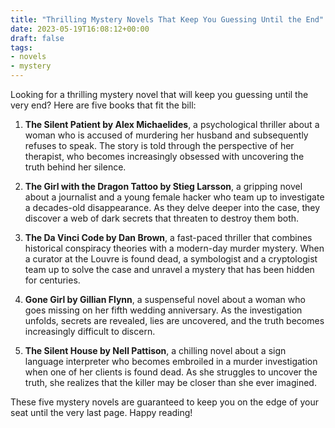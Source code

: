 ```yaml
---
title: "Thrilling Mystery Novels That Keep You Guessing Until the End"
date: 2023-05-19T16:08:12+00:00
draft: false
tags: 
- novels
- mystery
---
```


Looking for a thrilling mystery novel that will keep you guessing until the very end? Here are five books that fit the bill:

1. **The Silent Patient by Alex Michaelides**, a psychological thriller about a woman who is accused of murdering her husband and subsequently refuses to speak. The story is told through the perspective of her therapist, who becomes increasingly obsessed with uncovering the truth behind her silence.

2. **The Girl with the Dragon Tattoo by Stieg Larsson**, a gripping novel about a journalist and a young female hacker who team up to investigate a decades-old disappearance. As they delve deeper into the case, they discover a web of dark secrets that threaten to destroy them both.

3. **The Da Vinci Code by Dan Brown**, a fast-paced thriller that combines historical conspiracy theories with a modern-day murder mystery. When a curator at the Louvre is found dead, a symbologist and a cryptologist team up to solve the case and unravel a mystery that has been hidden for centuries.

4. **Gone Girl by Gillian Flynn**, a suspenseful novel about a woman who goes missing on her fifth wedding anniversary. As the investigation unfolds, secrets are revealed, lies are uncovered, and the truth becomes increasingly difficult to discern.

5. **The Silent House by Nell Pattison**, a chilling novel about a sign language interpreter who becomes embroiled in a murder investigation when one of her clients is found dead. As she struggles to uncover the truth, she realizes that the killer may be closer than she ever imagined.

These five mystery novels are guaranteed to keep you on the edge of your seat until the very last page. Happy reading!